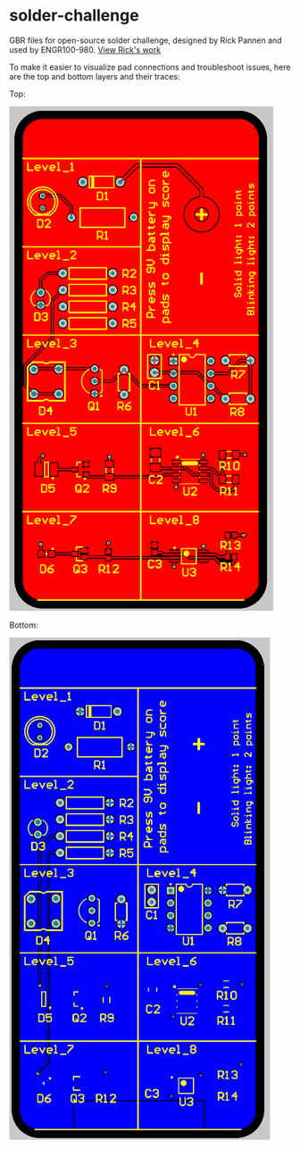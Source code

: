 # solder-challenge
GBR files for open-source solder challenge, designed by Rick Pannen and used by ENGR100-980. [View Rick's work](https://workspace.circuitmaker.com/Projects/Details/Rick-Pannen/Soldering-Challenge#sectionDesignFiles)

To make it easier to visualize pad connections and troubleshoot issues, here are the top and bottom layers and their traces:

Top:

![top layer](Solder-Challenge-Top.png)

Bottom:

![bottom layer](Solder-Challenge-Bottom.png)
